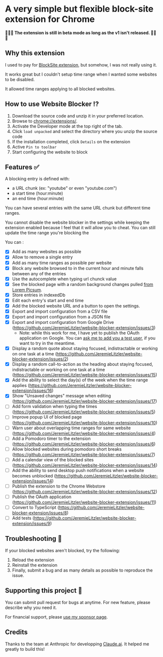 # A very simple but flexible block-site extension for Chrome

**🚨🚨🚨 The extension is still in beta mode as long as the v1 isn't released. 🚨🚨🚨**

## Why this extension

I used to pay for [BlockSite extension](https://blocksite.co/), but somehow, I was not really using it.

It works great but I couldn't setup time range when I wanted some websites to be disabled.

It allowed time ranges applying to all blocked websites.

## How to use Website Blocker ⁉️

1. Download the source code and unzip it in your preferred location.
2. Browse to [chrome://extensions/](chrome://extensions/).
3. Activate the Developer mode at the top right of the tab.
4. Click `load unpacked` and select the directory where you unzip the source code
5. If the installation completed, click `Details` on the extension
6. Active `Pin to toolbar`
7. Start configuring the website to block

## Features ✅

A blocking entry is defined with:

- a URL chunk (ex: "youtube" or even "youtube.com")
- a start time (hour:minute)
- an end time (hour:minute)

You can have several entries with the same URL chunk but different time ranges.

You cannot disable the website blocker in the settings while keeping the extension enabled because I feel that it will allow you to cheat. You can still update the time range you're blocking the

You can :

- [x] Add as many websites as possible
- [x] Allow to remove a single entry
- [x] Add as many time ranges as possible per website
- [x] Block any website browsed to in the current hour and minute falls between any of the entries
- [x] Use the autocomplete when typing url chunck value
- [x] See the blocked page with a random background changes pulled [from Lorem Picsum](https://picsum.photos/).
- [x] Store entries in indexedDb
- [x] Edit each entry's start and end time
- [x] Add the blocked website URL and a button to open the settings.
- [x] Export and import configuration from a CSV file
- [x] Export and import configuration from a JSON file
- [x] Export and import configuration from Google Drive (https://github.com/JeremieLitzler/website-blocker-extension/issues/3)
  - Note: while this work for me, I have yet to publish the OAuth application on Google. You can [ask me to add you a test user](https://iamjeremie.me/page/contact-me/?utm_source=GitHub&utm_medium=social), if you want to try in the meantime.
- [x] Display a random quote about staying focused, indistractable or working on one task at a time (https://github.com/JeremieLitzler/website-blocker-extension/issues/2)
- [x] Display a random call-to-action as the heading about staying focused, indistractable or working on one task at a time (https://github.com/JeremieLitzler/website-blocker-extension/issues/15)
- [x] Add the ability to select the day(s) of the week when the time range applies (https://github.com/JeremieLitzler/website-blocker-extension/issues/16)
- [x] Show "Unsaved changes" message when editing (https://github.com/JeremieLitzler/website-blocker-extension/issues/17)
- [ ] Add form validation when typing the times (https://github.com/JeremieLitzler/website-blocker-extension/issues/5)
- [ ] Improve popup UI of blocked page (https://github.com/JeremieLitzler/website-blocker-extension/issues/10)
- [ ] Warn user about overlapping time ranges for same website (https://github.com/JeremieLitzler/website-blocker-extension/issues/4)
- [ ] Add a Pomodoro timer to the extension (https://github.com/JeremieLitzler/website-blocker-extension/issues/6)
- [ ] Allow blocked websites during pomodoro short breaks (https://github.com/JeremieLitzler/website-blocker-extension/issues/7)
- [ ] Add a calendar view of the blocked sites (https://github.com/JeremieLitzler/website-blocker-extension/issues/14)
- [ ] Add the ability to send desktop push notifications when a website becomes unblocked (https://github.com/JeremieLitzler/website-blocker-extension/issues/14)
- [ ] Publish the extension to the Chrome Webstore (https://github.com/JeremieLitzler/website-blocker-extension/issues/12)
- [ ] Publish the OAuth application (https://github.com/JeremieLitzler/website-blocker-extension/issues/11)
- [ ] Convert to TypeScript (https://github.com/JeremieLitzler/website-blocker-extension/issues/8)
- [ ] Add tests (https://github.com/JeremieLitzler/website-blocker-extension/issues/9)

## Troubleshooting 🐞

If your blocked websites aren't blocked, try the following:

1. Reload the extension
2. Reinstall the extension
3. Finally, submit a bug and as many details as possible to reproduce the issue.

## Supporting this project 🙋

You can submit pull request for bugs at anytime. For new feature, please describe why you need it.

For financial support, please [use my sponsor page](https://iamjeremie.me/page/sponsor-me/?utm_source=GitHub&utm_medium=social).

## Credits

Thanks to the team at Anthropic for developping [Claude.ai](https://claude.ai?utm_source=Thank%2Dyou%2DAnthropic%2DTeam&utm_medium=social). It helped me greatly to build this!
